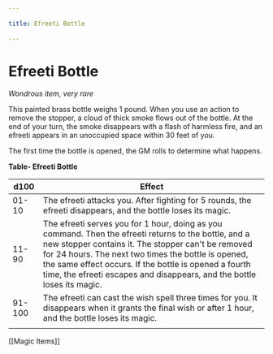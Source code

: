 --- 
title: Efreeti Bottle 
---
# Efreeti Bottle

*Wondrous item, very rare*

This painted brass bottle weighs 1 pound. When you use an action to remove the stopper, a cloud of thick smoke flows out of the bottle. At the end of your turn, the smoke disappears with a flash of harmless fire, and an efreeti appears in an unoccupied space within 30 feet of you.

The first time the bottle is opened, the GM rolls to determine what happens.

**Table- Efreeti Bottle**

| d100   | Effect                                                                                                                                                                                                                                                                                                                                                 |
|--------|--------------------------------------------------------------------------------------------------------------------------------------------------------------------------------------------------------------------------------------------------------------------------------------------------------------------------------------------------------|
| 01-10  | The efreeti attacks you. After fighting for 5 rounds, the efreeti disappears, and the bottle loses its magic.                                                                                                                                                                                                                                          |
| 11-90  | The efreeti serves you for 1 hour, doing as you command. Then the efreeti returns to the bottle, and a new stopper contains it. The stopper can't be removed for 24 hours. The next two times the bottle is opened, the same effect occurs. If the bottle is opened a fourth time, the efreeti escapes and disappears, and the bottle loses its magic. |
| 91-100 | The efreeti can cast the wish spell three times for you. It disappears when it grants the final wish or after 1 hour, and the bottle loses its magic.                                                                                                                                                                                                  |
|        |                                                                                                                                                                                                                                                                                                                                                        |


[[Magic Items]]
